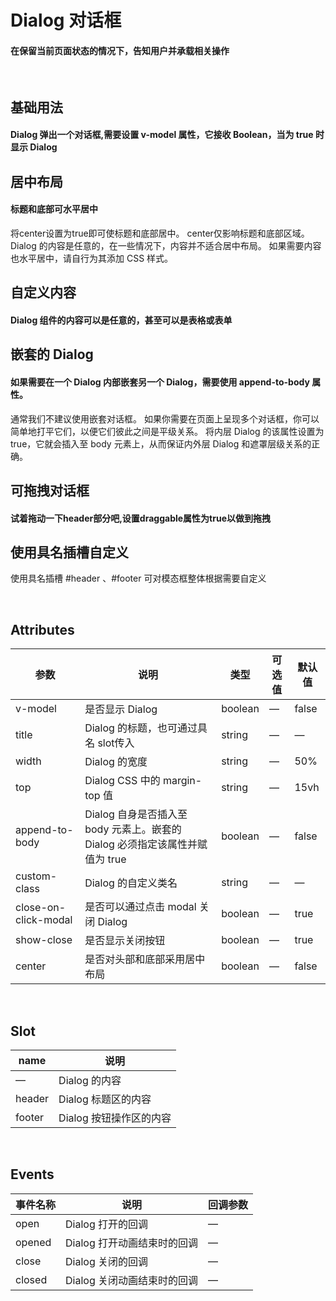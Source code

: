 <script setup>
import demo1 from './demo1.vue';
import demo2 from './demo2.vue';
import demo3 from './demo3.vue';
import demo4 from './demo4.vue';
import demo5 from './demo5.vue';
import demo6 from './demo6.vue';
import preview from '@/components/preview.vue'
</script>

# Dialog 对话框

#### 在保留当前页面状态的情况下，告知用户并承载相关操作

<br/>

## 基础用法
#### Dialog 弹出一个对话框,需要设置 v-model 属性，它接收 Boolean，当为 true 时显示 Dialog
<div class="source">
  <demo1/>
</div>
<preview comName="/components/dialog" demoName="demo1"/>


## 居中布局
#### 标题和底部可水平居中
将center设置为true即可使标题和底部居中。 center仅影响标题和底部区域。 Dialog 的内容是任意的，在一些情况下，内容并不适合居中布局。 如果需要内容也水平居中，请自行为其添加 CSS 样式。
<div class="source">
  <demo2/>
</div>
<preview comName="/components/dialog" demoName="demo2"/>


## 自定义内容
#### Dialog 组件的内容可以是任意的，甚至可以是表格或表单
<div class="source">
  <demo3/>
</div>
<preview comName="/components/dialog" demoName="demo3"/>


## 嵌套的 Dialog
#### 如果需要在一个 Dialog 内部嵌套另一个 Dialog，需要使用 append-to-body 属性。
通常我们不建议使用嵌套对话框。 如果你需要在页面上呈现多个对话框，你可以简单地打平它们，以便它们彼此之间是平级关系。 将内层 Dialog 的该属性设置为 true，它就会插入至 body 元素上，从而保证内外层 Dialog 和遮罩层级关系的正确。
<div class="source">
  <demo4/>
</div>
<preview comName="/components/dialog" demoName="demo4"/>


## 可拖拽对话框
#### 试着拖动一下header部分吧,设置draggable属性为true以做到拖拽
<div class="source">
  <demo5/>
</div>
<preview comName="/components/dialog" demoName="demo5"/>


## 使用具名插槽自定义
使用具名插槽 #header 、#footer 可对模态框整体根据需要自定义
<div class="source">
  <demo6/>
</div>
<preview comName="/components/dialog" demoName="demo6"/>


<br/>

## Attributes
| 参数      | 说明           | 类型      | 可选值                           | 默认值  |
|---------- |--------------  |---------- |--------------------------------  |-------- |
| v-model   | 是否显示 Dialog | boolean | — | false |
| title     | Dialog 的标题，也可通过具名 slot传入 | string    | — | — |
| width     | Dialog 的宽度   | string    | — | 50% |
| top       | Dialog CSS 中的 margin-top 值 | string | — | 15vh |
| append-to-body     | Dialog 自身是否插入至 body 元素上。嵌套的 Dialog 必须指定该属性并赋值为 true   | boolean   | — | false |
| custom-class      | Dialog 的自定义类名 | string    | — | — |
| close-on-click-modal | 是否可以通过点击 modal 关闭 Dialog | boolean    | — | true |
| show-close | 是否显示关闭按钮 | boolean    | — | true |
| center     | 是否对头部和底部采用居中布局 | boolean | — | false |

<br/>

## Slot
| name | 说明 |
|------|--------|
| — | Dialog 的内容 |
| header | Dialog 标题区的内容     |
| footer | Dialog 按钮操作区的内容 |

<br/>

## Events
| 事件名称      | 说明    | 回调参数      |
|---------- |-------- |---------- |
| open     | Dialog 打开的回调 | — |
| opened   | Dialog 打开动画结束时的回调 | — |
| close    | Dialog 关闭的回调 | — |
| closed   | Dialog 关闭动画结束时的回调 | — |
